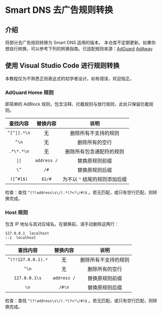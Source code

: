 # Smart DNS 去广告规则转换
## 介绍
将部分去广告规则转换为 Smart DNS 适用的版本。
本仓库不定期更新。如果你想自行转换，可以参考下列的转换指南。已适配规则来源：[AdGuard](https://adguardteam.github.io/AdGuardSDNSFilter/Filters/filter.txt)  [AdAway](https://adaway.org/hosts.txt)

## 使用 Visual Studio Code 进行规则转换
本教程仅为不熟悉正则表达式的初学者设计。如有错误，欢迎指正。
### AdGuard Home 规则
即简单的 AdBlock 规则，包含注释、拦截规则与放行规则，此处只保留拦截规则。

| 查找内容   | 替换内容 | 说明 |
| :--------: | :------: | :--: |
| `^[^\|].*\n` | 无 | 删除所有不支持的规则 |
| `^\n` | 无 | 删除所有的空行 |
| `.*\*.*\n` | 无 | 删除所有包含通配符的规则 |
| `\|\|` | `address /` | 替换原规则前缀 |
| `\^` | `/#` | 替换原规则后缀 |
| `([^#]$)` | `$1/#` | 为不以 `^` 结尾的规则添加后缀 |

检查：查找 `^(?!address\s\/).*(?<!\/#)$` 。若无匹配，或只有空行匹配，则转换完成。

### Host 规则

包含 IP 地址与其对应域名。在替换前，请手动删除这两行：

```
127.0.0.1  localhost
::1  localhost
```

|      查找内容      | 替换内容 |           说明           |
| :----------------: | :------: | :----------------------: |
| `^(?!127.0.0.1).*` |    无    | 删除所有不支持的规则 |
|       `^\n`        |    无    |      删除所有的空行      |
|   `127.0.0.1\s`    |    `address /`    |      替换原规则前缀      |
|        `\n`        |  `/#\n`  |      替换原规则后缀      |

检查：查找 `^(?!address\s\/).*(?<!\/#)$` 。若无匹配，或只有空行匹配，则转换完成。
